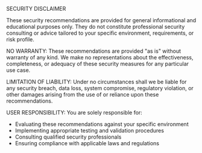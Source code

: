 SECURITY DISCLAIMER

These security recommendations are provided for general informational and 
educational purposes only. They do not constitute professional security 
consulting or advice tailored to your specific environment, requirements, 
or risk profile.

NO WARRANTY: These recommendations are provided "as is" without warranty 
of any kind. We make no representations about the effectiveness, 
completeness, or adequacy of these security measures for any particular 
use case.

LIMITATION OF LIABILITY: Under no circumstances shall we be liable for 
any security breach, data loss, system compromise, regulatory violation, 
or other damages arising from the use of or reliance upon these 
recommendations.

USER RESPONSIBILITY: You are solely responsible for:
- Evaluating these recommendations against your specific environment
- Implementing appropriate testing and validation procedures  
- Consulting qualified security professionals
- Ensuring compliance with applicable laws and regulations
